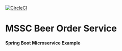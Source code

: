[![CircleCI](https://circleci.com/gh/IvanSimeonov/mssc-beer-order-service/tree/main.svg?style=svg)](https://circleci.com/gh/IvanSimeonov/mssc-beer-order-service/tree/main)

# MSSC Beer Order Service

#### Spring Boot Microservice Example